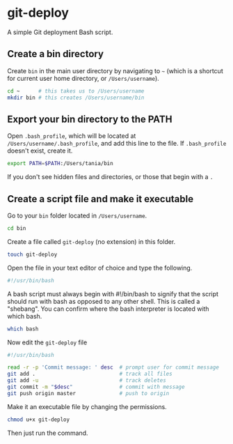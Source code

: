 # git-deploy

A simple Git deployment Bash script.

## Create a bin directory

Create `bin` in the main user directory by navigating to `~` (which is a shortcut for current user home directory, or `/Users/username`).

```bash
cd ~      # this takes us to /Users/username
mkdir bin # this creates /Users/username/bin
```
## Export your bin directory to the PATH

Open `.bash_profile`, which will be located at `/Users/username/.bash_profile`, and add this line to the file. If `.bash_profile` doesn't exist, create it.

```bash
export PATH=$PATH:/Users/tania/bin
```

If you don't see hidden files and directories, or those that begin with a `.`

## Create a script file and make it executable

Go to your `bin` folder located in `/Users/username`.

```bash
cd bin
```

Create a file called `git-deploy` (no extension) in this folder.

```bash
touch git-deploy
```

Open the file in your text editor of choice and type the following.

```bash
#!/usr/bin/bash
```

A bash script must always begin with #!/bin/bash to signify that the script should run with bash as opposed to any other shell. This is called a "shebang". You can confirm where the bash interpreter is located with which bash.

```bash
which bash
```

Now edit the `git-deploy` file

```bash
#!/usr/bin/bash

read -r -p 'Commit message: ' desc  # prompt user for commit message
git add .                           # track all files
git add -u                          # track deletes
git commit -m "$desc"               # commit with message
git push origin master              # push to origin
```

Make it an executable file by changing the permissions.

```bash
chmod u+x git-deploy
```

Then just run the command.
